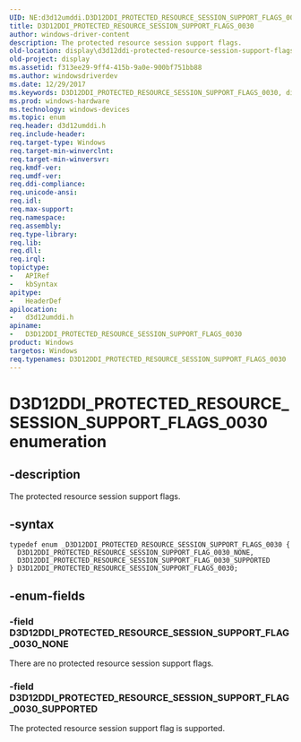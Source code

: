 ```yaml
---
UID: NE:d3d12umddi.D3D12DDI_PROTECTED_RESOURCE_SESSION_SUPPORT_FLAGS_0030
title: D3D12DDI_PROTECTED_RESOURCE_SESSION_SUPPORT_FLAGS_0030
author: windows-driver-content
description: The protected resource session support flags.
old-location: display\d3d12ddi-protected-resource-session-support-flags-0030.htm
old-project: display
ms.assetid: f313ee29-9ff4-415b-9a0e-900bf751bb88
ms.author: windowsdriverdev
ms.date: 12/29/2017
ms.keywords: D3D12DDI_PROTECTED_RESOURCE_SESSION_SUPPORT_FLAGS_0030, display.d3d12ddi-protected-resource-session-support-flags-0030, d3d12umddi/D3D12DDI_PROTECTED_RESOURCE_SESSION_SUPPORT_FLAG_0030_SUPPORTED, D3D12DDI_PROTECTED_RESOURCE_SESSION_SUPPORT_FLAG_0030_SUPPORTED, D3D12DDI_PROTECTED_RESOURCE_SESSION_SUPPORT_FLAGS_0030 enumeration [Display Devices], d3d12umddi/D3D12DDI_PROTECTED_RESOURCE_SESSION_SUPPORT_FLAGS_0030, D3D12DDI_PROTECTED_RESOURCE_SESSION_SUPPORT_FLAG_0030_NONE, d3d12umddi/D3D12DDI_PROTECTED_RESOURCE_SESSION_SUPPORT_FLAG_0030_NONE
ms.prod: windows-hardware
ms.technology: windows-devices
ms.topic: enum
req.header: d3d12umddi.h
req.include-header: 
req.target-type: Windows
req.target-min-winverclnt: 
req.target-min-winversvr: 
req.kmdf-ver: 
req.umdf-ver: 
req.ddi-compliance: 
req.unicode-ansi: 
req.idl: 
req.max-support: 
req.namespace: 
req.assembly: 
req.type-library: 
req.lib: 
req.dll: 
req.irql: 
topictype:
-	APIRef
-	kbSyntax
apitype:
-	HeaderDef
apilocation:
-	d3d12umddi.h
apiname:
-	D3D12DDI_PROTECTED_RESOURCE_SESSION_SUPPORT_FLAGS_0030
product: Windows
targetos: Windows
req.typenames: D3D12DDI_PROTECTED_RESOURCE_SESSION_SUPPORT_FLAGS_0030
---
```


# D3D12DDI_PROTECTED_RESOURCE_SESSION_SUPPORT_FLAGS_0030 enumeration


## -description


The protected resource session support flags.


## -syntax


````
typedef enum _D3D12DDI_PROTECTED_RESOURCE_SESSION_SUPPORT_FLAGS_0030 { 
  D3D12DDI_PROTECTED_RESOURCE_SESSION_SUPPORT_FLAG_0030_NONE,
  D3D12DDI_PROTECTED_RESOURCE_SESSION_SUPPORT_FLAG_0030_SUPPORTED
} D3D12DDI_PROTECTED_RESOURCE_SESSION_SUPPORT_FLAGS_0030;
````


## -enum-fields




### -field D3D12DDI_PROTECTED_RESOURCE_SESSION_SUPPORT_FLAG_0030_NONE

There are no  protected resource session support flags.


### -field D3D12DDI_PROTECTED_RESOURCE_SESSION_SUPPORT_FLAG_0030_SUPPORTED

The protected resource session support flag is supported.

